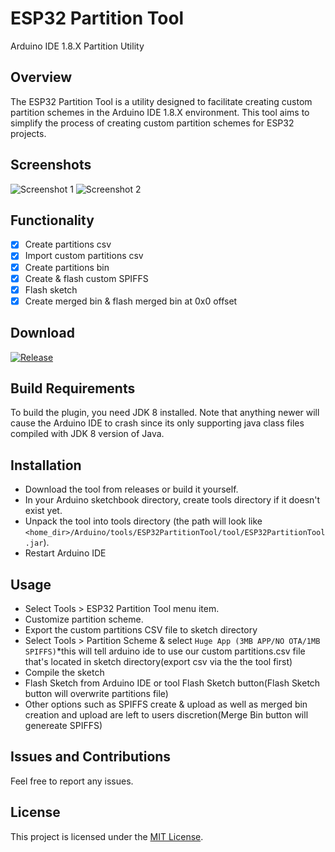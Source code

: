 # ESP32 Partition Tool
Arduino IDE 1.8.X Partition Utility
## Overview
The ESP32 Partition Tool is a utility designed to facilitate creating custom partition schemes in the Arduino IDE 1.8.X environment. This tool aims to simplify the process of creating custom partition schemes for ESP32 projects.
## Screenshots
![Screenshot 1](https://github.com/serifpersia/esp32partitiontool/assets/62844718/8724d57c-ebb5-404f-97f1-fe09134f53b5)
![Screenshot 2](https://github.com/serifpersia/esp32partitiontool/assets/62844718/cc849968-aca6-428d-a0e1-e5d32f994419)



## Functionality
- [x] Create partitions csv
- [x] Import custom partitions csv
- [x] Create partitions bin
- [x] Create & flash custom SPIFFS
- [x] Flash sketch
- [x] Create merged bin & flash merged bin at 0x0 offset
      
## Download
 [![Release](https://img.shields.io/github/release/serifpersia/esp32partitiontool.svg?style=flat-square)](https://github.com/serifpersia/esp32partitiontool/releases)

## Build Requirements
To build the plugin, you need JDK 8 installed. Note that anything newer will cause the Arduino IDE to crash since its only supporting java class files compiled with JDK 8 version of Java.
## Installation
- Download the tool from releases or build it yourself.
- In your Arduino sketchbook directory, create tools directory if it doesn't exist yet.
- Unpack the tool into tools directory (the path will look like `<home_dir>/Arduino/tools/ESP32PartitionTool/tool/ESP32PartitionTool.jar`).
- Restart Arduino IDE
## Usage
- Select Tools > ESP32 Partition Tool menu item.
- Customize partition scheme.
- Export the custom partitions CSV file to sketch directory
- Select Tools > Partition Scheme & select `Huge App (3MB APP/NO OTA/1MB SPIFFS)`*this will tell arduino ide to use our custom partitions.csv file that's located in sketch directory(export csv via the the tool first)
- Compile the sketch
- Flash Sketch from Arduino IDE or tool Flash Sketch button(Flash Sketch button will overwrite partitions file)
- Other options such as SPIFFS create & upload as well as merged bin creation and upload are left to users discretion(Merge Bin button will genereate SPIFFS) 

## Issues and Contributions
Feel free to report any issues.
## License
This project is licensed under the [MIT License](LICENSE).
